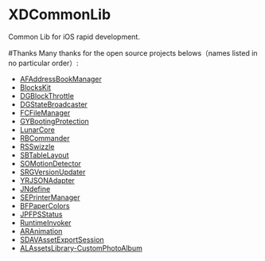 # XDCommonLib
Common Lib for iOS rapid development.


#Thanks 
Many thanks for the open source projects belows（names listed in no particular order）:

- [AFAddressBookManager]()
- [BlocksKit]()
- [DGBlockThrottle]()
- [DGStateBroadcaster]()
- [FCFileManager]()
- [GYBootingProtection]()
- [LunarCore]()
- [RBCommander]()
- [RSSwizzle]()
- [SBTableLayout]()
- [SOMotionDetector]()
- [SRGVersionUpdater]()
- [YRJSONAdapter]()
- [JNdefine]()
- [SEPrinterManager]()
- [BFPaperColors]()
- [JPFPSStatus]()
- [RuntimeInvoker](https://github.com/cyanzhong/RuntimeInvoker)
- [ARAnimation]()
- [SDAVAssetExportSession]()
- [ALAssetsLibrary-CustomPhotoAlbum]()



